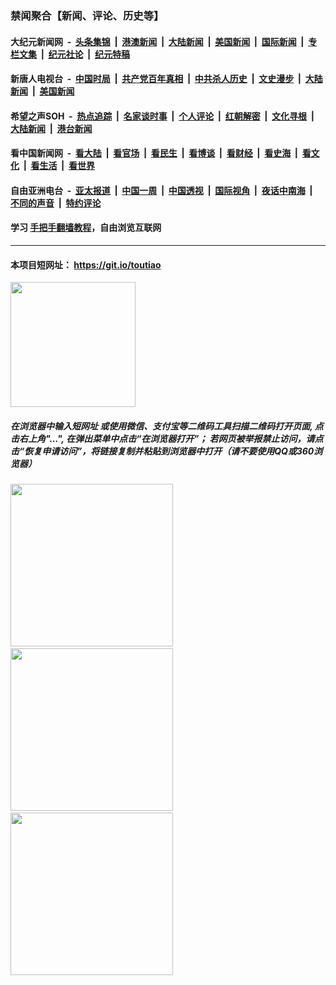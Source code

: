 ### 禁闻聚合【新闻、评论、历史等】

#### 大纪元新闻网 &nbsp;-&nbsp; [头条集锦](indexes/E头条集锦.md?t=02071533) &nbsp;|&nbsp; [港澳新闻](indexes/E港澳新闻.md?t=02071533)  &nbsp;|&nbsp; [大陆新闻](indexes/E大陆新闻.md?t=02071533) &nbsp;|&nbsp; [美国新闻](indexes/E美国新闻.md?t=02071533) &nbsp;|&nbsp; [国际新闻](indexes/E国际新闻.md?t=02071533) &nbsp;|&nbsp; [专栏文集](indexes/E专栏文集.md?t=02071533) &nbsp;|&nbsp; [纪元社论](indexes/E纪元社论.md?t=02071533) &nbsp;|&nbsp; [纪元特稿](indexes/E纪元特稿.md?t=02071533) 

#### 新唐人电视台 &nbsp;-&nbsp; [中国时局](indexes/N中国时局.md?t=02071533) &nbsp;|&nbsp; [共产党百年真相](indexes/N共产党百年真相.md?t=02071533) &nbsp;|&nbsp; [中共杀人历史](indexes/N中共杀人历史.md?t=02071533) &nbsp;|&nbsp; [文史漫步](indexes/N文史漫步.md?t=02071533) &nbsp;|&nbsp; [大陆新闻](indexes/N大陆新闻.md?t=02071533) &nbsp;|&nbsp; [美国新闻](indexes/N美国新闻.md?t=02071533)

#### 希望之声SOH &nbsp;-&nbsp; [热点追踪](indexes/H热点追踪.md?t=02071533) &nbsp;|&nbsp; [名家谈时事](indexes/H名家谈时事.md?t=02071533) &nbsp;|&nbsp; [个人评论](indexes/H个人评论.md?t=02071533)  &nbsp;|&nbsp; [红朝解密](indexes/H红朝解密.md?t=02071533) &nbsp;|&nbsp; [文化寻根](indexes/H文化寻根.md?t=02071533) &nbsp;|&nbsp; [大陆新闻](indexes/H大陆新闻.md?t=02071533) &nbsp;|&nbsp; [港台新闻](indexes/H港台新闻.md?t=02071533)

#### 看中国新闻网 &nbsp;-&nbsp; [看大陆](indexes/S看大陆.md?t=02071533) &nbsp;|&nbsp; [看官场](indexes/S看官场.md?t=02071533) &nbsp;|&nbsp; [看民生](indexes/S看民生.md?t=02071533)  &nbsp;|&nbsp; [看博谈](indexes/S看博谈.md?t=02071533) &nbsp;|&nbsp; [看财经](indexes/S看财经.md?t=02071533) &nbsp;|&nbsp; [看史海](indexes/S看史海.md?t=02071533) &nbsp;|&nbsp; [看文化](indexes/S看文化.md?t=02071533) &nbsp;|&nbsp; [看生活](indexes/S看生活.md?t=02071533) &nbsp;|&nbsp; [看世界](indexes/S看世界.md?t=02071533)

#### 自由亚洲电台 &nbsp;-&nbsp; [亚太报道](indexes/R亚太报道.md?t=02071533) &nbsp;|&nbsp; [中国一周](indexes/R中国一周.md?t=02071533) &nbsp;|&nbsp; [中国透视](indexes/R中国透视.md?t=02071533)  &nbsp;|&nbsp; [国际视角](indexes/R国际视角.md?t=02071533) &nbsp;|&nbsp; [夜话中南海](indexes/R夜话中南海.md?t=02071533) &nbsp;|&nbsp; [不同的声音](indexes/R不同的声音.md?t=02071533) &nbsp;|&nbsp; [特约评论](indexes/R特约评论.md?t=02071533)

#### 学习 [手把手翻墙教程](https://github.com/gfw-breaker/guides/wiki)，自由浏览互联网

----

#### 本项目短网址： https://git.io/toutiao
<img src="https://raw.githubusercontent.com/gfw-breaker/banned-news/master/scripts/img/qr.png" width="200px"/>  

##### 在浏览器中输入短网址 或使用微信、支付宝等二维码工具扫描二维码打开页面, 点击右上角"...", 在弹出菜单中点击“在浏览器打开”； 若网页被举报禁止访问，请点击“恢复申请访问”，将链接复制并粘贴到浏览器中打开（请不要使用QQ或360浏览器）

<img src="https://raw.githubusercontent.com/gfw-breaker/banned-news/master/scripts/img/1.png" width="260px"/> &nbsp; <img src="https://raw.githubusercontent.com/gfw-breaker/banned-news/master/scripts/img/2.png" width="260px"/> &nbsp; <img src="https://raw.githubusercontent.com/gfw-breaker/banned-news/master/scripts/img/3.png" width="260px"/>
